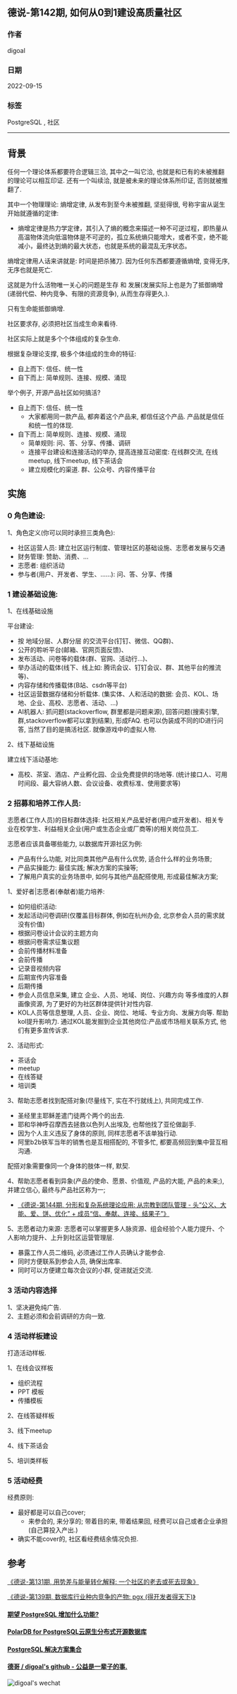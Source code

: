 ## 德说-第142期, 如何从0到1建设高质量社区  
                                              
### 作者                                              
digoal                                 
                                              
### 日期                                              
2022-09-15                                              
                                              
### 标签                                              
PostgreSQL , 社区         
                                  
----                                              
                                              
## 背景     
任何一个理论体系都要符合逻辑三洽, 其中之一叫它洽, 也就是和已有的未被推翻的理论可以相互印证. 还有一个叫续洽, 就是被未来的理论体系所印证, 否则就被推翻了.    
  
其中一个物理理论: 熵增定律, 从发布到至今未被推翻, 坚挺得很, 号称宇宙从诞生开始就遵循的定律:   
- 熵增定律是热力学定律，其引入了熵的概念来描述一种不可逆过程，即热量从高温物体流向低温物体是不可逆的，孤立系统熵只能增大，或者不变，绝不能减小，最终达到熵的最大状态，也就是系统的最混乱无序状态。  
    
熵增定律用人话来讲就是: 时间是把杀猪刀.  因为任何东西都要遵循熵增, 变得无序, 无序也就是死亡.    
     
这就是为什么活物唯一关心的问题是生存 和 发展(发展实际上也是为了抵御熵增(递弱代偿、种内竞争、有限的资源竞争), 从而生存得更久.).     
     
只有生命能抵御熵增.    
  
社区要求存, 必须把社区当成生命来看待.    
    
社区实际上就是多个个体组成的复杂生命.  
   
根据复杂理论支撑, 极多个体组成的生命的特征:     
- 自上而下: 信任、统一性     
- 自下而上: 简单规则、连接、规模、涌现     
  
举个例子, 开源产品社区如何搞活?  
- 自上而下: 信任、统一性   
    - 大家都用同一款产品, 都奔着这个产品来, 都信任这个产品. 产品就是信任和统一性的体现.       
- 自下而上: 简单规则、连接、规模、涌现      
    - 简单规则: 问、答、分享、传播、调研   
    - 连接平台建设和连接活动的举办, 提高连接互动密度: 在线群交流, 在线meetup, 线下meetup, 线下茶话会  
    - 建立规模化的渠道. 群、公众号、内容传播平台  
  
## 实施  
### 0 角色建设:
  
1、角色定义(你可以同时承担三类角色):
- 社区运营人员: 建立社区运行制度、管理社区的基础设施、志愿者发展与交通
- 财务管理: 赞助、消费、... 
- 志愿者: 组织活动
- 参与者(用户、开发者、学生、......): 问、答、分享、传播
  
### 1 建设基础设施:   
  
1、在线基础设施  
  
平台建设:   
- 按 地域分层、人群分层 的交流平台(钉钉、微信、QQ群)、  
- 公开的聆听平台(邮箱、官网页面反馈)、  
- 发布活动、问卷等的载体(群、官网、活动行...)、  
- 举办活动的载体(线下、线上如: 腾讯会议、钉钉会议、群、其他平台的推流等)、  
- 内容存储和传播载体(B站、csdn等平台)   
- 社区运营数据存储和分析载体. (集实体、人和活动的数据: 会员、KOL、场地、企业、高校、志愿者、活动、...)
- AI机器人: 抓问题(stackoverflow, 群里都是问题来源), 回答问题(搜索引擎,群,stackoverflow都可以拿到结果), 形成FAQ. 也可以伪装成不同的ID进行问答, 当然了目的是搞活社区. 就像游戏中的虚拟人物.     
  
2、线下基础设施  
  
建立线下活动基地:  
- 高校、茶室、酒店、产业孵化园、企业免费提供的场地等.  (统计接口人、可用时间段、最大容纳人数、会议设备、收费标准、使用要求等)     
  
  
### 2 招募和培养工作人员:   
志愿者(工作人员)的目标群体选择: 社区相关产品爱好者(用户或开发者)、相关专业在校学生、利益相关企业(用户或生态企业或厂商等)的相关岗位员工.    
  
志愿者应该具备哪些能力, 以数据库开源社区为例:   
- 产品有什么功能, 对比同类其他产品有什么优势, 适合什么样的业务场景; 
- 产品实操能力: 最佳实践; 解决方案的实操等;
- 了解用户真实的业务场景中, 如何与其他产品配搭使用, 形成最佳解决方案;
  
1、爱好者|志愿者(奉献者)能力培养:   
- 如何组织活动:   
- 发起活动问卷调研(仅覆盖目标群体, 例如在杭州办会, 北京参会人员的需求就没有价值)    
- 根据问卷设计会议的主题方向  
- 根据问卷需求征集议题  
- 会前传播材料准备  
- 会前传播  
- 记录音视频内容  
- 后期宣传内容准备  
- 后期传播  
- 参会人员信息采集, 建立 企业、人员、地域、岗位、兴趣方向 等多维度的人群画像资源, 为了更好的为社区群体提供针对性内容.     
- KOL人员等信息整理, 人员、企业、岗位、地域、专业方向、发展方向等.    帮助kol提升影响力.   通过KOL能发掘到企业其他岗位:产品或市场相关联系方式, 他们有更多宣传诉求.    
  
2、活动形式:   
- 茶话会   
- meetup   
- 在线答疑  
- 培训类  
  
3、帮助志愿者找到配搭对象(尽量线下, 实在不行就线上), 共同完成工作.   
- 圣经里主耶稣差遣门徒两个两个的出去.
- 耶和华神呼召摩西去拯救以色列人出埃及, 也帮他找了亚伦做副手. 
- 因为个人主义违反了身体的原则, 同样志愿者不该单独行动.    
- 阿里b2b铁军当年的销售也是互相搭配的, 不管多忙, 都要高频回到集中营互相沟通.  
  
配搭对象需要像同一个身体的肢体一样, 默契.   
  
4、帮助志愿者看到异象(产品的使命、愿景、价值观, 产品的大能, 产品的未来;), 并建立信心, 最终与产品社区称为一;  
- [《德说-第144期, 分形和复杂系统理论应用: 从宗教到团队管理 - 头“公义、大能、爱、饼、优化” + 成员“信、奉献、连接、结果子”》](../202209/20220916_02.md)  
  
5、志愿者动力来源:   志愿者可以掌握更多人脉资源、组会经验个人能力提升、个人影响力提升、上升到社区运营管理层.    
- 暴露工作人员二维码, 必须通过工作人员确认才能参会.   
- 同时方便联系到参会人员, 确保出席率.    
- 同时可以方便建立每次会议的小群, 促进就近交流.    
  
### 3 活动内容选择  
  
1、坚决避免纯广告.   
2、主题必须和会前调研的方向一致.    
  
### 4 活动样板建设  
打造活动样板.  
  
1、在线会议样板  
- 组织流程  
- PPT 模板  
- 传播模板  
  
  
2、在线答疑样板  
  
3、线下meetup  
  
4、线下茶话会  
  
5、培训类样板  
  
  
### 5 活动经费  
经费原则:  
- 最好都是可以自己cover;  
    - 来参会的, 来分享的; 带着目的来, 带着结果回, 经费可以自己或者企业承担(自己算投入产出.)  
- 确实不能cover的, 社区看经费结余情况负担.    
  
## 参考
[《德说-第131期, 用势差与能量转化解释: 一个社区的老去或死去现象》](../202209/20220903_01.md)    
  
[《德说-第139期, 数据库行业种内竞争的产物: pgx (得开发者得天下)》](../202209/20220913_01.md)    
  
  
  
#### [期望 PostgreSQL 增加什么功能?](https://github.com/digoal/blog/issues/76 "269ac3d1c492e938c0191101c7238216")
  
  
#### [PolarDB for PostgreSQL云原生分布式开源数据库](https://github.com/ApsaraDB/PolarDB-for-PostgreSQL "57258f76c37864c6e6d23383d05714ea")
  
  
#### [PostgreSQL 解决方案集合](https://yq.aliyun.com/topic/118 "40cff096e9ed7122c512b35d8561d9c8")
  
  
#### [德哥 / digoal's github - 公益是一辈子的事.](https://github.com/digoal/blog/blob/master/README.md "22709685feb7cab07d30f30387f0a9ae")
  
  
![digoal's wechat](../pic/digoal_weixin.jpg "f7ad92eeba24523fd47a6e1a0e691b59")
  
